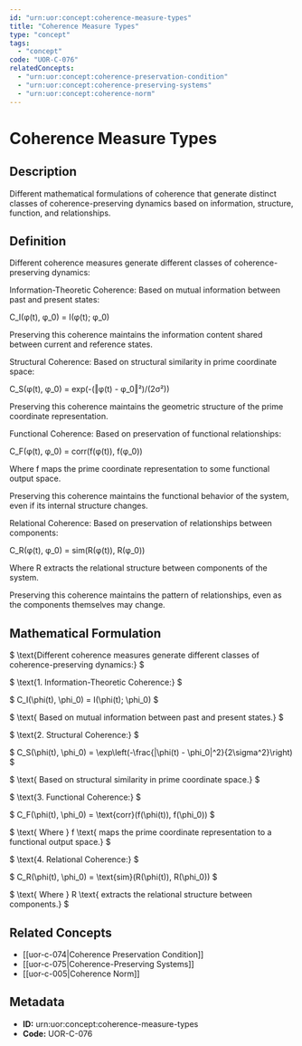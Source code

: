 ```yaml
---
id: "urn:uor:concept:coherence-measure-types"
title: "Coherence Measure Types"
type: "concept"
tags:
  - "concept"
code: "UOR-C-076"
relatedConcepts:
  - "urn:uor:concept:coherence-preservation-condition"
  - "urn:uor:concept:coherence-preserving-systems"
  - "urn:uor:concept:coherence-norm"
---
```


# Coherence Measure Types

## Description

Different mathematical formulations of coherence that generate distinct classes of coherence-preserving dynamics based on information, structure, function, and relationships.

## Definition

Different coherence measures generate different classes of coherence-preserving dynamics:

Information-Theoretic Coherence: Based on mutual information between past and present states:

C_I(φ(t), φ_0) = I(φ(t); φ_0)

Preserving this coherence maintains the information content shared between current and reference states.

Structural Coherence: Based on structural similarity in prime coordinate space:

C_S(φ(t), φ_0) = exp(-(‖φ(t) - φ_0‖²)/(2σ²))

Preserving this coherence maintains the geometric structure of the prime coordinate representation.

Functional Coherence: Based on preservation of functional relationships:

C_F(φ(t), φ_0) = corr(f(φ(t)), f(φ_0))

Where f maps the prime coordinate representation to some functional output space.

Preserving this coherence maintains the functional behavior of the system, even if its internal structure changes.

Relational Coherence: Based on preservation of relationships between components:

C_R(φ(t), φ_0) = sim(R(φ(t)), R(φ_0))

Where R extracts the relational structure between components of the system.

Preserving this coherence maintains the pattern of relationships, even as the components themselves may change.

## Mathematical Formulation

$
\text{Different coherence measures generate different classes of coherence-preserving dynamics:}
$

$
\text{1. Information-Theoretic Coherence:}
$

$
C_I(\phi(t), \phi_0) = I(\phi(t); \phi_0)
$

$
\text{   Based on mutual information between past and present states.}
$

$
\text{2. Structural Coherence:}
$

$
C_S(\phi(t), \phi_0) = \exp\left(-\frac{\|\phi(t) - \phi_0\|^2}{2\sigma^2}\right)
$

$
\text{   Based on structural similarity in prime coordinate space.}
$

$
\text{3. Functional Coherence:}
$

$
C_F(\phi(t), \phi_0) = \text{corr}(f(\phi(t)), f(\phi_0))
$

$
\text{   Where } f \text{ maps the prime coordinate representation to a functional output space.}
$

$
\text{4. Relational Coherence:}
$

$
C_R(\phi(t), \phi_0) = \text{sim}(R(\phi(t)), R(\phi_0))
$

$
\text{   Where } R \text{ extracts the relational structure between components.}
$

## Related Concepts

- [[uor-c-074|Coherence Preservation Condition]]
- [[uor-c-075|Coherence-Preserving Systems]]
- [[uor-c-005|Coherence Norm]]

## Metadata

- **ID:** urn:uor:concept:coherence-measure-types
- **Code:** UOR-C-076
